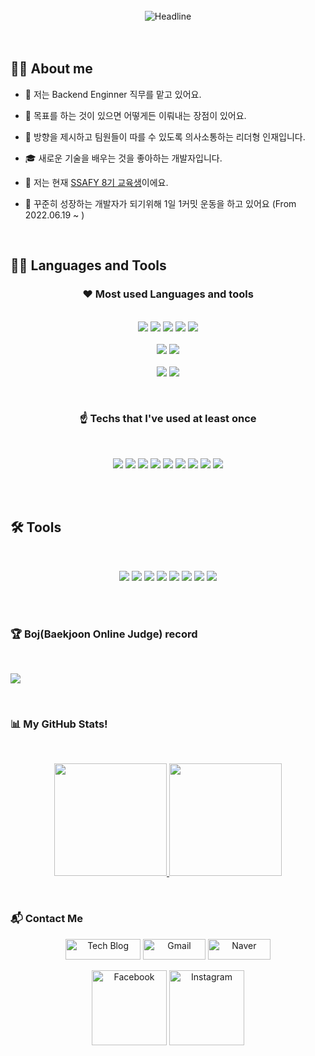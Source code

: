  
<!-- ![header](https://capsule-render.vercel.app/api?type=waving&color=gradient&customColorList=0,2,2,5,13&height=300&section=header&text=Hello%20World&fontSize=90) -->
<Br>
<div align=center>
        <img src="https://readme-typing-svg.herokuapp.com?color=%236FDA44&size=32&center=true&vCenter=true&width=600&height=50&lines=Hi+there+I'm+Scott+Lee+%F0%9F%91%8B;Back-End+Engineer;Full-Stack+Developer;" alt="Headline" />
</div>

<Br>
<Br>

## :sassy_man:  About me
- 🌱 저는 Backend Enginner 직무를 맡고 있어요.
 
- 🎯 목표를 하는 것이 있으면 어떻게든 이뤄내는 장점이 있어요.
 
- 👯 방향을 제시하고 팀원들이 따를 수 있도록 의사소통하는 리더형 인재입니다.
 
- 🎓 새로운 기술을 배우는 것을 좋아하는 개발자입니다.
 
- 🔭 저는 현재 <a href="https://www.ssafy.com/">SSAFY 8기 교육생</a>이에요.
 
- 📝 꾸준히 성장하는 개발자가 되기위해 1일 1커밋 운동을 하고 있어요 (From 2022.06.19 ~ )

<Br>
 
## 👨‍💻 Languages and Tools
 
 <h3 align="center">
   ❤ Most used Languages and tools
 </h3>
 <p align="center">
  <Br>
  <img src="https://img.shields.io/badge/Java-EEEEEE?style=for-the-badge&logo=java&logoColor=FF0000">
  <img src="https://img.shields.io/badge/Spring-6DB33F.svg?&style=for-the-badge&logo=Spring&logoColor=white">
  <img src="https://img.shields.io/badge/SpringBoot-3AB02A?style=for-the-badge&logo=springboot&logoColor=white">
  <img src="https://img.shields.io/badge/Python-3776AB.svg?&style=for-the-badge&logo=Python&logoColor=white">
  <img src="https://img.shields.io/badge/AWS-%23FF9900.svg?&style=for-the-badge&logo=Amazon%20AWS&logoColor=white">
  <Br>
  <Br>
  <img src="https://img.shields.io/badge/MySQL-4479A1.svg?&style=for-the-badge&logo=MySQL&logoColor=white">
  <img src="https://img.shields.io/badge/Oracle-F80000.svg?&style=for-the-badge&logo=Oracle&logoColor=white">
  <Br>
  <Br>
  <img src="https://img.shields.io/badge/HTML5-E34F26.svg?&style=for-the-badge&logo=HTML5&logoColor=white">
  <img src="https://img.shields.io/badge/CSS3-1572B6.svg?&style=for-the-badge&logo=CSS3&logoColor=white">
 </p>
 <br>
 <h3 align="center">
   ☝ Techs that I've used at least once
 </h3>
   <Br>
  <p align="center">
   <img src="https://img.shields.io/badge/Django-023300.svg?&style=for-the-badge&logo=Django&logoColor=white">
   <img src="https://img.shields.io/badge/Docker-%230db7ed.svg?&style=for-the-badge&logo=Docker&logoColor=white">
   <img src="https://img.shields.io/badge/Kubernetes-0043C0.svg?&style=for-the-badge&logo=Kubernetes&logoColor=white">
   <img src="https://img.shields.io/badge/Tailwind%20CSS-00A2AF.svg?&style=for-the-badge&logo=Tailwind%20CSS&logoColor=white">
   <img src="https://img.shields.io/badge/JavaScript-F7DF1E.svg?&style=for-the-badge&logo=JavaScript&logoColor=white">
   <img src="https://img.shields.io/badge/C-001E9A.svg?&style=for-the-badge&logo=C&logoColor=white">
   <img src="https://img.shields.io/badge/Swift-DF4400.svg?&style=for-the-badge&logo=Swift&logoColor=white">
   <img src="https://img.shields.io/badge/PostgreSQL-004079.svg?&style=for-the-badge&logo=PostgreSQL&logoColor=white">
   <img src="https://img.shields.io/badge/Unity-2C271F.svg?&style=for-the-badge&logo=Unity&logoColor=white">
  </p>
<Br>
<Br>
 
## 🛠️ Tools
 <Br>
 <p align="center">
   <img src="https://img.shields.io/badge/Git-F05032.svg?&style=for-the-badge&logo=Git&logoColor=white">
   <img src="https://img.shields.io/badge/github-%23121011.svg?style=for-the-badge&logo=github&logoColor=white">
   <img src="https://img.shields.io/badge/Visual%20Studio%20Code-007ACC.svg?&style=for-the-badge&logo=Visual%20Studio%20Code&logoColor=white">
   <img src="https://img.shields.io/badge/IntelliJ%20IDEA-2C271F.svg?&style=for-the-badge&logo=IntelliJ%20IDEA&logoColor=white">
   <img src="https://img.shields.io/badge/Eclipse%20IDE-2C2255.svg?&style=for-the-badge&logo=Eclipse%20IDE&logoColor=white">
   <img src="https://img.shields.io/badge/VisualStudio-5C2D91.svg?style=for-the-badge&logo=visual-studio&logoColor=white">
   <img src="https://img.shields.io/badge/VMware-F88F00.svg?&style=for-the-badge&logo=VMware&logoColor=white">
   <img src="https://img.shields.io/badge/Microsoft%20Azure-005B9A.svg?&style=for-the-badge&logo=Microsoft%20Azure&logoColor=white">
 </p>
 
<Br> 
 
<Br>

### 🏆 Boj(Baekjoon Online Judge) record
 <Br>
  
 <a href="https://solved.ac/chelsea12345"><img src="http://mazassumnida.wtf/api/generate_badge?boj=chelsea12345"></a>

 
<Br>

### 📊 My GitHub Stats!
<Br>
<p align="center">
<a href="https://github.com/leesh125">
  <img height="180em" src="https://github-readme-stats-eight-theta.vercel.app/api?username=leesh125&show_icons=true&theme=algolia&include_all_commits=true&count_private=true"/>
  <img height="180em" src="https://github-readme-stats-eight-theta.vercel.app/api/top-langs/?username=leesh125&layout=compact&langs_count=8&theme=algolia"/>
</a>
</p>

<Br>

### :mailbox_with_mail: Contact Me
<p align="center">
 <a href="https://healthdevelop.tistory.com/" target="_blank"><img src="https://img.shields.io/badge/-Tech%20blog-black?style=flat&logo=github" alt="Tech Blog" width="120" height="33"></a> 
<a href="mailto:gerrard0125@gmail.com" target="_blank"><img src="https://img.shields.io/badge/Gmail-d14836?style=flat&logo=Gmail&logoColor=white" alt="Gmail" width="100" height="33"></a>
<a href="mailto:chelsea12345@naver.com" target="_blank"><img src="https://img.shields.io/badge/Naver-03C75A?style=flat&logo=Naver&logoColor=white" alt="Naver" width="100" height="33"></a>
</p>

<p align="center">
<a href="https://www.facebook.com/leesh0125" target="_blank"><img src="https://img.shields.io/badge/Facebook-%231877F2.svg?&style=flat&logo=facebook&logoColor=white" alt="Facebook" width="120"></a>
<a href="https://www.instagram.com/042.h?r=nametag" target="_blank"><img src="https://img.shields.io/badge/Instagram-%23E4405F.svg?&style=flat&logo=instagram&logoColor=white" alt="Instagram" width="120"></a>
 </p>
